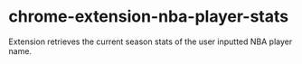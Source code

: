 # chrome-extension-nba-player-stats
Extension retrieves the current season stats of the user inputted NBA player name.
